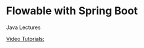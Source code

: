 # Flowable  with Spring Boot 
Java Lectures

[Video Tutorials:](https://www.youtube.com/playlist?list=PLgkvQA5zy_iG_3PS0kSohWkmXE3Yxsqmi)
